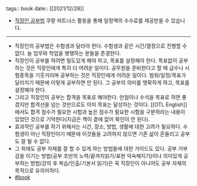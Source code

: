 tags:: book
date:: [[2021/12/28]]

- [직장인 공부법](https://coupa.ng/cbiof8) 쿠팡 파트너스 활동을 통해 일정액의 수수료를 제공받을 수 있습니다.
- ---
- 직장인의 공부법은 수험생과 달라야 한다. 수험생과 같은 시간/열정으로 진행할 수 없다. 늘 업무와 학업을 병행하는 분들을 존경한다.
- 직장인이 공부를 하려면 밀도있게 해야 하고, 목표를 설정해야 한다. 목표없이 공부하는 것은 직장인에게 특히 더 어려운 일이다. 공무원을 준비한다고 할 때 급수나 시험종목을 기웃거리며 공부하는 것은 직장인에게 어려운 일이다. 범위/일정/목표가 달라지기 때문에 이렇게 공부하면 안 된다. 그 공부의 의미를 명확하게 하고, 목표를 설정해야 한다.
- 그리고 직장인의 공부는 합격을 목표로 해야한다. 만점이나 수석을 목표로 하면 좋겠지만 합격선을 넘는 것만으로도 이미 목표는 달성하는 것이다. [[OTL English]]에서도 합격 점수가 필요한 시험과 높은 점수가 필요한 시험을 구분하라는 내용이 있었던 것으로 기억한다(지금은 책이 곁에 없어 확인이 안 된다).
- 효과적인 공부를 하기 위해서는 시간, 장소, 방법, 생활에 대한 고려가 필요하다. 수험생이 아닌 직장인이기 때문에 이것들을 고려하지 않으면 기존 삶이 흔들리고 공부도 잘 될 수 없다.
- 그 외에도 공부 자체를 잘 할 수 있게 하는 방법들에 대한 가이드도 있다. 공부 거부감을 이기는 방법(공부 초반의 노력/끝까지읽기/표현 익숙해지기)이나 의미있게 공부하는 방법(강의 후 복습/인출/기본서 읽기)은 꼭 직장인이 아니어도 공부 자체의 목적으로 유의미하다.
- [#book](https://dohnald.github.io/post/book.html)